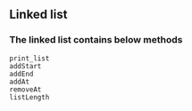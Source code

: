 ## Linked list
### The linked list contains below methods
    print_list
    addStart
    addEnd
    addAt
    removeAt
    listLength